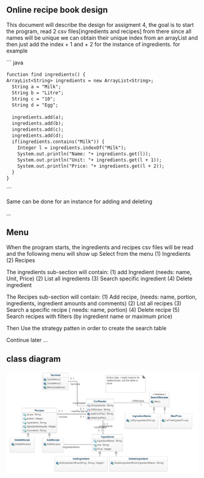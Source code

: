 ## Online recipe book design
This document will describe the design for assigment 4, the goal is to start the program, read 2 csv files[ingredients and recipes] from there since all names will be unique we can obtain their unique index from an arrayList and then just add the index + 1 and + 2 for the instance of ingredients.
for example

´´´ java
  
    function find ingredients() {
    ArrayList<String> ingredients = new ArrayList<String>;
      String a = "Milk";
      String b = "Litre";
      String c = "10";
      String d = "Egg";
  
      ingredients.add(a);
      ingredients.add(b);
      ingredients.add(c);
      ingredients.add(d);
      if(ingredients.contains("Milk")) {
        Integer l = ingredients.indexOf("Milk");
        System.out.println("Name: "+ ingredients.get(l));
        System.out.println("Unit: "+ ingredients.get(l + 1));
        System.out.println("Price: "+ ingredients.get(l + 2));
      }
    }
´´´

Same can be done for an instance for adding and deleting


...

## Menu
When the program starts, the ingredients and recipes csv files will be read and the following menu will show up
Select from the menu
(1) Ingredients
(2) Recipes

The ingredients sub-section will contain:
(1) add Ingredient (needs: name, Unit, Price)
(2) List all ingredients
(3) Search specific ingredient
(4) Delete ingredient

The Recipes sub-section will contain:
(1) Add recipe, (needs: name, portion, ingredients, ingredient amounts and comments) 
(2) List all recipes
(3) Search a specific recipe ( needs: name, portion)
(4) Delete recipe
(5) Search recipes with filters (by ingredient name or maximum price)


Then Use the strategy patten in order to create the search table


Continue later ...



## class diagram 
![class diagram](img/Class_Diagram.PNG)






